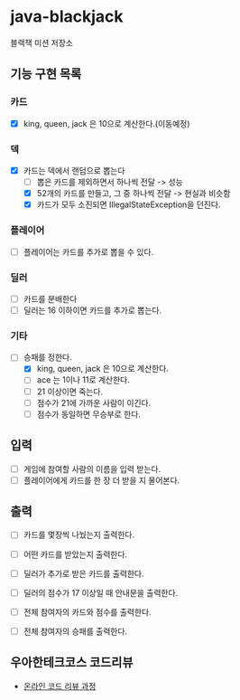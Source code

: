 # java-blackjack

블랙잭 미션 저장소


## 기능 구현 목록

### 카드
- [x] king, queen, jack 은 10으로 계산한다.(이동예정)

### 덱

- [x] 카드는 덱에서 랜덤으로 뽑는다
  - [ ] 뽑은 카드를 제외하면서 하나씩 전달 -> 성능
  - [x] 52개의 카드를 만들고, 그 중 하나씩 전달 -> 현실과 비슷함
  - [x] 카드가 모두 소진되면 IllegalStateException을 던진다. 
 
### 플레이어
- [ ] 플레이어는 카드를 추가로 뽑을 수 있다.

### 딜러
- [ ] 카드를 분배한다
- [ ] 딜러는 16 이하이면 카드를 추가로 뽑는다.
  
### 기타  
- [ ] 승패를 정한다.
  - [x] king, queen, jack 은 10으로 계산한다.
  - [ ] ace 는 1이나 11로 계산한다.
  - [ ] 21 이상이면 죽는다.
  - [ ] 점수가 21에 가까운 사람이 이긴다.
  - [ ] 점수가 동일하면 무승부로 한다.

## 입력
- [ ] 게임에 참여할 사람의 이름을 입력 받는다.
- [ ] 플레이어에게 카드를 한 장 더 받을 지 물어본다.

## 출력
- [ ] 카드를 몇장씩 나눴는지 출력한다.
- [ ] 어떤 카드를 받았는지 출력한다.
- [ ] 딜러가 추가로 받은 카드를 출력한다.
- [ ] 딜러의 점수가 17 이상일 때 안내문을 출력한다.
- [ ] 전체 참여자의 카드와 점수를 출력한다.
- [ ] 전체 참여자의 승패를 출력한다.

 
## 우아한테크코스 코드리뷰

- [온라인 코드 리뷰 과정](https://github.com/woowacourse/woowacourse-docs/blob/master/maincourse/README.md)
